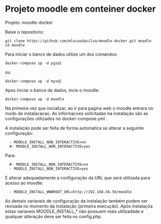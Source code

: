 # Projeto moodle em conteiner docker
Projeto: moodle-docker

Baixe o repositorio:


    git clone https://github.com/mlucasdasilva/moodle-docker.git moodle
    cd moodle


Para iniciar o banco de dados utilize um dos comandos:


    docker-compose up -d pgsql

ou

    docker-compose up -d mysql


Apos iniciar o banco de dados, incie o moodle:


    docker-compose up -d moodle


Na primeira vez que inicializar, ao ir para pagina web o moodle entrara no modo de instalacacao.
As informacoes solicitadas na instalação são as configurações utilizados no docker-compose.yml .

A instalação pode ser feita de forma automatica se alterar a seguinte configuração:

      - MOODLE_INSTALL_NON_INTERACTIVE=no
      #- MOODLE_INSTALL_NON_INTERACTIVE=yes

Para:

      #- MOODLE_INSTALL_NON_INTERACTIVE=no
      - MOODLE_INSTALL_NON_INTERACTIVE=yes

E alterar adequadamente a configuração da URL que será utilizada para acesso ao moodle:

      - MOODLE_INSTALL_WWWROOT_URL=http://192.168.56.56/moodle

As demais variaveis de configuração da instalação também podem ser revisada no momento da instalação (primeira execução).
Após instalaçõa estas variaveis MOODLE_INSTALL_* não possuem mais utilizadade e qualquer alteração deve ser feita no config.php.


